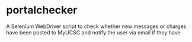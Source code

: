 # portalchecker
A Selenium WebDriver script to check whether new messages or charges have been posted to MyUCSC and notify the user via email if they have
